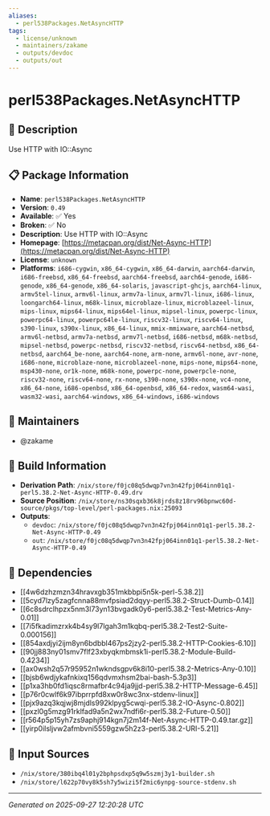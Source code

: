 ```yaml
---
aliases:
  - perl538Packages.NetAsyncHTTP
tags:
  - license/unknown
  - maintainers/zakame
  - outputs/devdoc
  - outputs/out
---
```


# perl538Packages.NetAsyncHTTP

## 📝 Description

Use HTTP with IO::Async

## 📋 Package Information

- **Name**: `perl538Packages.NetAsyncHTTP`
- **Version**: `0.49`
- **Available**: ✅ Yes
- **Broken**: ✅ No
- **Description**: Use HTTP with IO::Async
- **Homepage**: [https://metacpan.org/dist/Net-Async-HTTP](https://metacpan.org/dist/Net-Async-HTTP)
- **License**: `unknown`
- **Platforms**: `i686-cygwin`, `x86_64-cygwin`, `x86_64-darwin`, `aarch64-darwin`, `i686-freebsd`, `x86_64-freebsd`, `aarch64-freebsd`, `aarch64-genode`, `i686-genode`, `x86_64-genode`, `x86_64-solaris`, `javascript-ghcjs`, `aarch64-linux`, `armv5tel-linux`, `armv6l-linux`, `armv7a-linux`, `armv7l-linux`, `i686-linux`, `loongarch64-linux`, `m68k-linux`, `microblaze-linux`, `microblazeel-linux`, `mips-linux`, `mips64-linux`, `mips64el-linux`, `mipsel-linux`, `powerpc-linux`, `powerpc64-linux`, `powerpc64le-linux`, `riscv32-linux`, `riscv64-linux`, `s390-linux`, `s390x-linux`, `x86_64-linux`, `mmix-mmixware`, `aarch64-netbsd`, `armv6l-netbsd`, `armv7a-netbsd`, `armv7l-netbsd`, `i686-netbsd`, `m68k-netbsd`, `mipsel-netbsd`, `powerpc-netbsd`, `riscv32-netbsd`, `riscv64-netbsd`, `x86_64-netbsd`, `aarch64_be-none`, `aarch64-none`, `arm-none`, `armv6l-none`, `avr-none`, `i686-none`, `microblaze-none`, `microblazeel-none`, `mips-none`, `mips64-none`, `msp430-none`, `or1k-none`, `m68k-none`, `powerpc-none`, `powerpcle-none`, `riscv32-none`, `riscv64-none`, `rx-none`, `s390-none`, `s390x-none`, `vc4-none`, `x86_64-none`, `i686-openbsd`, `x86_64-openbsd`, `x86_64-redox`, `wasm64-wasi`, `wasm32-wasi`, `aarch64-windows`, `x86_64-windows`, `i686-windows`
## 👥 Maintainers

- @zakame


## 🔧 Build Information

- **Derivation Path**: `/nix/store/f0jc08q5dwqp7vn3n42fpj064inn01q1-perl5.38.2-Net-Async-HTTP-0.49.drv`
- **Source Position**: `/nix/store/ns30sqxb36k8jrds8z18rv96bpnwc60d-source/pkgs/top-level/perl-packages.nix:25093`
- **Outputs**:
  - `devdoc`:  `/nix/store/f0jc08q5dwqp7vn3n42fpj064inn01q1-perl5.38.2-Net-Async-HTTP-0.49`
  - `out`:  `/nix/store/f0jc08q5dwqp7vn3n42fpj064inn01q1-perl5.38.2-Net-Async-HTTP-0.49`

## 🔗 Dependencies

- [[4w6dzhzmzn34hravxgb351mkbbpi5n5k-perl-5.38.2]]
- [[5cyd7lzy5zagfcnna88mvfpsiad2dqyy-perl5.38.2-Struct-Dumb-0.14]]
- [[6c8sdrclhpzx5nm3l73yn13bvgadk0y6-perl5.38.2-Test-Metrics-Any-0.01]]
- [[7i5fkadimzrxk4b4sy9l7lgah3m1kqbq-perl5.38.2-Test2-Suite-0.000156]]
- [[854axdjyi2ijm8yn6bdbbl467ps2jzy2-perl5.38.2-HTTP-Cookies-6.10]]
- [[90jj883ny01smv7flf23xbyqkmbmsk1i-perl5.38.2-Module-Build-0.4234]]
- [[ax0wsh2q57r95952n1wkndsgpv6k8i10-perl5.38.2-Metrics-Any-0.10]]
- [[bjsb6wdjykafnkixq156qdvmxhsm2bai-bash-5.3p3]]
- [[p1xa3hb0fd1iqsc8rmafbr4c94ja9jjd-perl5.38.2-HTTP-Message-6.45]]
- [[p76r0cwlf6k97ibprrpfd8xw0r8wc3nx-stdenv-linux]]
- [[pjx9azq3kqjwj8mjdls992klpyg5cwqi-perl5.38.2-IO-Async-0.802]]
- [[pxzl0g5mzg91rklfad9a5n2wx7ndfi6r-perl5.38.2-Future-0.50]]
- [[r564p5p15yh7zs9aphj914kgn7j2m14f-Net-Async-HTTP-0.49.tar.gz]]
- [[yirp0ilsljvw2afmbvni5559gzw5h2z3-perl5.38.2-URI-5.21]]

## 📁 Input Sources

- `/nix/store/380ibq4l01y2bphpsdxp5q9w5szmj3y1-builder.sh`
- `/nix/store/l622p70vy8k5sh7y5wizi5f2mic6ynpg-source-stdenv.sh`

---
*Generated on 2025-09-27 12:20:28 UTC*
